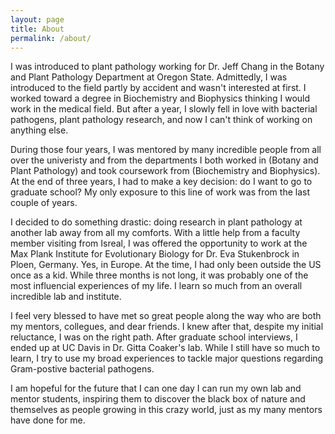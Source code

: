 ```yaml
---
layout: page
title: About
permalink: /about/
---
```

I was introduced to plant pathology working for Dr. Jeff Chang in the Botany and Plant Pathology Department at Oregon State. Admittedly, I was introduced to the field partly by accident and wasn't interested at first. I worked toward a degree in Biochemistry and Biophysics thinking I would work in the medical field. But after a year, I slowly fell in love with bacterial pathogens, plant pathology research, and now I can't think of working on anything else. 

During those four years, I was mentored by many incredible people from all over the univeristy and from the departments I both worked in (Botany and Plant Pathology) and took coursework from (Biochemistry and Biophysics). At the end of three years, I had to make a key decision: do I want to go to graduate school? My only exposure to this line of work was from the last couple of years.
		
I decided to do something drastic: doing research in plant pathology at another lab away from all my comforts. With a little help from a faculty member visiting from Isreal, I was offered the opportunity to work at the Max Plank Institute for Evolutionary Biology for Dr. Eva Stukenbrock in Ploen, Germany. Yes, in Europe. At the time, I had only been outside the US once as a kid. While three months is not long, it was probably one of the most influencial experiences of my life. I learn so much from an overall incredible lab and institute.
		
I feel very blessed to have met so great people along the way who are both my mentors, collegues, and dear friends. I knew after that, despite my initial reluctance, I was on the right path. After graduate school interviews, I ended up at UC Davis in Dr. Gitta Coaker's lab. While I still have so much to learn, I try to use my broad experiences to tackle major questions regarding Gram-postive bacterial pathogens.
		
I am hopeful for the future that I can one day I can run my own lab and mentor students, inspiring them to discover the black box of nature and themselves as people growing in this crazy world, just as my many mentors have done for me. 
